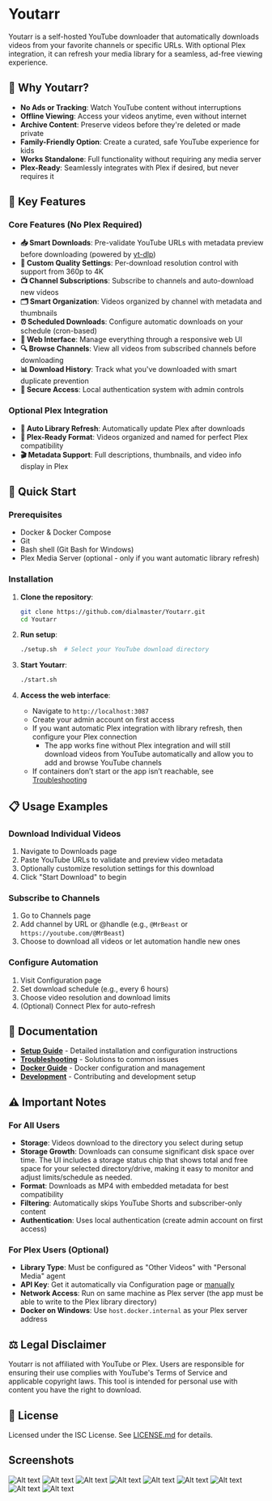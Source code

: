# Youtarr

Youtarr is a self-hosted YouTube downloader that automatically downloads videos from your favorite channels or specific URLs. With optional Plex integration, it can refresh your media library for a seamless, ad-free viewing experience.

## 🤔 Why Youtarr?

- **No Ads or Tracking**: Watch YouTube content without interruptions
- **Offline Viewing**: Access your videos anytime, even without internet
- **Archive Content**: Preserve videos before they're deleted or made private
- **Family-Friendly Option**: Create a curated, safe YouTube experience for kids
- **Works Standalone**: Full functionality without requiring any media server
- **Plex-Ready**: Seamlessly integrates with Plex if desired, but never requires it

## 🎯 Key Features

### Core Features (No Plex Required)
- **📥 Smart Downloads**: Pre-validate YouTube URLs with metadata preview before downloading (powered by [yt-dlp](https://github.com/yt-dlp/yt-dlp))
- **🎯 Custom Quality Settings**: Per-download resolution control with support from 360p to 4K
- **📺 Channel Subscriptions**: Subscribe to channels and auto-download new videos
- **🗂️ Smart Organization**: Videos organized by channel with metadata and thumbnails
- **⏰ Scheduled Downloads**: Configure automatic downloads on your schedule (cron-based)
- **📱 Web Interface**: Manage everything through a responsive web UI
- **🔍 Browse Channels**: View all videos from subscribed channels before downloading
- **📊 Download History**: Track what you've downloaded with smart duplicate prevention
- **🔐 Secure Access**: Local authentication system with admin controls

### Optional Plex Integration
- **🔄 Auto Library Refresh**: Automatically update Plex after downloads
- **📁 Plex-Ready Format**: Videos organized and named for perfect Plex compatibility
- **🎬 Metadata Support**: Full descriptions, thumbnails, and video info display in Plex

## 🚀 Quick Start

### Prerequisites
- Docker & Docker Compose
- Git
- Bash shell (Git Bash for Windows)
- Plex Media Server (optional - only if you want automatic library refresh)

### Installation

1. **Clone the repository**:
   ```bash
   git clone https://github.com/dialmaster/Youtarr.git
   cd Youtarr
   ```

2. **Run setup**:
   ```bash
   ./setup.sh  # Select your YouTube download directory
   ```

3. **Start Youtarr**:
   ```bash
   ./start.sh
   ```

4. **Access the web interface**:
   - Navigate to `http://localhost:3087`
   - Create your admin account on first access
   - If you want automatic Plex integration with library refresh, then configure your Plex connection
     - The app works fine without Plex integration and will still download videos from YouTube automatically and
       allow you to add and browse YouTube channels
   - If containers don’t start or the app isn’t reachable, see [Troubleshooting](docs/TROUBLESHOOTING.md)

## 📋 Usage Examples

### Download Individual Videos
1. Navigate to Downloads page
2. Paste YouTube URLs to validate and preview video metadata
3. Optionally customize resolution settings for this download
4. Click "Start Download" to begin

### Subscribe to Channels
1. Go to Channels page
2. Add channel by URL or @handle (e.g., `@MrBeast` or `https://youtube.com/@MrBeast`)
3. Choose to download all videos or let automation handle new ones

### Configure Automation
1. Visit Configuration page
2. Set download schedule (e.g., every 6 hours)
3. Choose video resolution and download limits
4. (Optional) Connect Plex for auto-refresh

## 📖 Documentation

- **[Setup Guide](docs/SETUP.md)** - Detailed installation and configuration instructions
- **[Troubleshooting](docs/TROUBLESHOOTING.md)** - Solutions to common issues
- **[Docker Guide](docs/DOCKER.md)** - Docker configuration and management
- **[Development](docs/DEVELOPMENT.md)** - Contributing and development setup

## ⚠️ Important Notes

### For All Users
- **Storage**: Videos download to the directory you select during setup
- **Storage Growth**: Downloads can consume significant disk space over time. The UI includes a storage status chip that shows total and free space for your selected directory/drive, making it easy to monitor and adjust limits/schedule as needed.
- **Format**: Downloads as MP4 with embedded metadata for best compatibility
- **Filtering**: Automatically skips YouTube Shorts and subscriber-only content
- **Authentication**: Uses local authentication (create admin account on first access)

### For Plex Users (Optional)
- **Library Type**: Must be configured as "Other Videos" with "Personal Media" agent
- **API Key**: Get it automatically via Configuration page or [manually](https://www.plexopedia.com/plex-media-server/general/plex-token/)
- **Network Access**: Run on same machine as Plex server (the app must be able to write to the Plex library directory)
- **Docker on Windows**: Use `host.docker.internal` as your Plex server address

## ⚖️ Legal Disclaimer

Youtarr is not affiliated with YouTube or Plex. Users are responsible for ensuring their use complies with YouTube's Terms of Service and applicable copyright laws. This tool is intended for personal use with content you have the right to download.

## 📝 License

Licensed under the ISC License. See [LICENSE.md](LICENSE.md) for details.

## Screenshots

![Alt text](/screenshots/youtarr_channels.jpg?raw=true 'Channels Screen')
![Alt text](/screenshots/youtarr_config.jpg?raw=true 'Config Screen')
![Alt text](/screenshots/youtarr_downloads.jpg?raw=true 'Downloads Screen')
![Alt text](/screenshots/youtarr_videos.jpg?raw=true 'Videos Screen')
![Alt text](/screenshots/youtarr_channels_mb.jpg?raw=true 'Channels Screen Mobile')
![Alt text](/screenshots/youtarr_config_mb.jpg?raw=true 'Config Screen Mobile')
![Alt text](/screenshots/youtarr_downloads_mb.jpg?raw=true 'Downloads Screen Mobile')
![Alt text](/screenshots/youtarr_videos_mb.jpg?raw=true 'Videos Screen Mobile')
![Alt text](/screenshots/youtarr_channel_view_pc.jpg?raw=true 'Individual Channel Screen')

